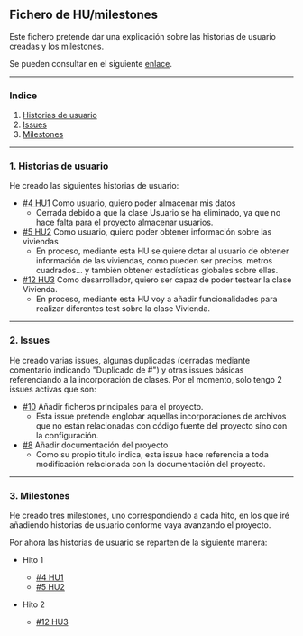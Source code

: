 ## Fichero de HU/milestones

Este fichero pretende dar una explicación sobre las historias de usuario creadas y los milestones.

Se pueden consultar en el siguiente [enlace](https://github.com/rauldpm/InmobilIV/issues).

---
### Indice

1. [Historias de usuario](#id1)
2. [Issues](#id2)
3. [Milestones](#id3)

---
### 1. Historias de usuario <a id="id1"></a>

He creado las siguientes historias de usuario:
- [#4 HU1](https://github.com/rauldpm/InmobilIV/issues/4) Como usuario, quiero poder almacenar mis datos 
  - Cerrada debido a que la clase Usuario se ha eliminado, ya que no hace falta para el proyecto almacenar usuarios.
- [#5 HU2](https://github.com/rauldpm/InmobilIV/issues/5) Como usuario, quiero poder obtener información sobre las viviendas
  - En proceso, mediante esta HU se quiere dotar al usuario de obtener información de las viviendas, como pueden ser precios, metros cuadrados... y también obtener estadísticas globales sobre ellas.
- [#12 HU3](https://github.com/rauldpm/InmobilIV/issues/12) Como desarrollador, quiero ser capaz de poder testear la clase Vivienda.
  - En proceso, mediante esta HU voy a añadir funcionalidades para realizar diferentes test sobre la clase Vivienda.


---
### 2. Issues <a id="id2"></a>

He creado varias issues, algunas duplicadas (cerradas mediante comentario indicando "Duplicado de #") y otras issues básicas referenciando a la incorporación de clases. Por el momento, solo tengo 2 issues activas que son:
- [#10](https://github.com/rauldpm/InmobilIV/issues/10) Añadir ficheros principales para el proyecto.
  - Esta issue pretende englobar aquellas incorporaciones de archivos que no están relacionadas con código fuente del proyecto sino con la configuración.
- [#8](https://github.com/rauldpm/InmobilIV/issues/8) Añadir documentación del proyecto
  - Como su propio titulo indica, esta issue hace referencia a toda modificación relacionada con la documentación del proyecto.

---
### 3. Milestones <a id="id3"></a>

He creado tres milestones, uno correspondiendo a cada hito, en los que iré añadiendo historias de usuario conforme vaya avanzando el proyecto.

Por ahora las historias de usuario se reparten de la siguiente manera:

- Hito 1
  - [#4 HU1](https://github.com/rauldpm/InmobilIV/issues/4)
  - [#5 HU2](https://github.com/rauldpm/InmobilIV/issues/5)
  
- Hito 2
  - [#12 HU3](https://github.com/rauldpm/InmobilIV/issues/12)
